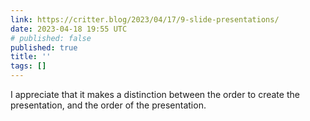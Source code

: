```yaml
---
link: https://critter.blog/2023/04/17/9-slide-presentations/
date: 2023-04-18 19:55 UTC
# published: false
published: true
title: ''
tags: []
---
```


I appreciate that it makes a distinction between the order to create the presentation, and the order of the presentation.
